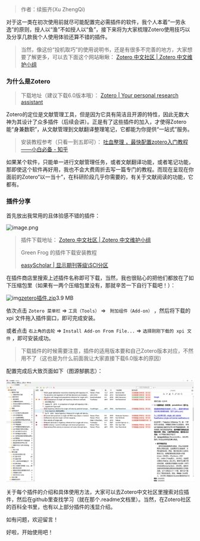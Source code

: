 > 作者：续振齐(Xu ZhengQi)

对于这一类在初次使用前就尽可能配置完必需插件的软件，我个人本着“一劳永逸”的原则，授人以“渔”不如授人以“鱼”，接下来将为大家梳理Zotero使用技巧以及分享几款我个人使用体验还算不错的插件。

> 当然，像这份“投机取巧”的使用说明书，还是有很多不完善的地方，大家想要了解更多，可以去下面这个网站瞅瞅： [ Zotero 中文社区 | Zotero 中文维护小组 ](https://zotero-chinese.com/)

### 为什么是Zotero

> 下载地址（建议下载6.0版本哦）： [ Zotero | Your personal research assistant ](https://www.zotero.org/)

Zotero的定位是文献管理工具，但是因为它具有简洁且开源的特性，因此无数大神为其设计了众多插件（后续会讲）。正是有了这些插件的加入，才使得Zotero能“身兼数职”，从文献管理到文献翻译整理笔记，它都能为你提供“一站式”服务。

> 安装教程参考（只看一到五即可）： [ 吐血整理 ，最快配置zotero入门教程——小白必备 - 知乎 ](https://zhuanlan.zhihu.com/p/669287007)

如果某个软件，只能单一进行文献管理任务，或者文献翻译功能，或者笔记功能，那即使这个软件再好用，我也不会大费周折去写一篇专门的教程。而现在呈现在你面前的Zotero“以一当十”，在科研阶段几乎你需要的，有关于文献阅读的功能，它都有。

### 插件分享

首先放出我常用的且体验感不错的插件： 

﻿![image.png](https://atlas.pingcode.com/files/public/665930d3c2a27cd3874d9b44)﻿

> 插件下载地址： [ Zotero 中文社区 | Zotero 中文维护小组 ](https://zotero-chinese.com/)
>
> Green Frog 的插件下载安装教程
>
> [ easyScholar | 显示期刊等级\SCI分区 ](https://www.easyscholar.cc/blogs/10007)

在插件商店里搜索上述插件名称即可下载，当然，我也很贴心的把他们都放在了如下压缩包里（如果有一两个压缩包里没有，那就辛苦一下自行下载吧！）：

﻿![img](https://cdn-aliyun.pingcode.com/static/portal/assets/images/icons/zip.svg?v=5.103.0)[zetero插件.zip](https://pan.baidu.com/s/1keZV43PEfZHDrzfWm3bE1w?pwd=wueh)3.9 MB﻿

依次点击  `Zotero 菜单栏`  =>  `工具（Tools）` => ` 附加组件（Add-on）` ，然后将下载的 xpi 文件拖入插件窗口，即可完成安装。 

或者点击 `右上角的齿轮`  =>  `Install Add-on From File...`  =>  `选择刚刚下载的 xpi 文件` ，即可安装成功。

> 下载插件的时候需要注意，插件的适用版本要和自己Zotero版本对应，不然用不了（这也是为什么前面我让大家直接下载6.0版本的原因）

配置完成后大致页面如下（图源郜鹏志）： 

![输入图片说明](zotero2.png)


关于每个插件的介绍和具体使用方法，大家可以去Zotero中文社区里搜索对应插件，然后在github里查找学习（就在那个.readme文档里）。当然，在Zotero社区的百科全书里，也有以上部分插件的浅显介绍。

如有问题，欢迎留言！

好啦，开始使用吧！
